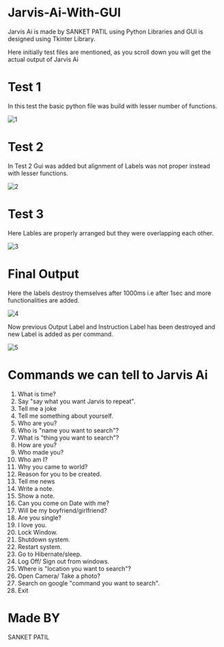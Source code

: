 # Jarvis-Ai-With-GUI
Jarvis Ai is made by SANKET PATIL using Python Libraries and GUI is designed using Tkinter Library.

Here initially test files are mentioned, as you scroll down you will get the actual output of Jarvis Ai

# Test 1
In this test the basic python file was build with lesser number of functions.

![1](https://user-images.githubusercontent.com/89041285/132518877-a06bc8db-a2e9-4251-9aa6-6b8fedf5d111.png)

# Test 2
In Test 2 Gui was added but alignment of Labels was not proper instead with lesser functions.

![2](https://user-images.githubusercontent.com/89041285/132519805-f261ec59-38fd-49de-ad49-004fd4e0f5d5.png)

# Test 3
Here Lables are properly arranged but they were overlapping each other.

![3](https://user-images.githubusercontent.com/89041285/132520844-9a629196-9493-4b5f-b683-dbf9364eae37.png)

# Final Output
Here the labels destroy themselves after 1000ms i.e after 1sec and more functionalities are added.

![4](https://user-images.githubusercontent.com/89041285/132521685-9921ce0b-bbfe-4ee1-b4ad-250bf8d84a7f.png)

Now previous Output Label and Instruction Label has been destroyed and new Label is added as per command.

![5](https://user-images.githubusercontent.com/89041285/132521928-9f9e224e-4a7f-48da-b9ec-69f710f67df5.png)

# Commands we can tell to Jarvis Ai
1. What is time?
2. Say "say what you want Jarvis to repeat".
3. Tell me a joke
4. Tell me something about yourself.
5. Who are you?
6. Who is "name you want to search"?
7. What is "thing you want to search"?
8. How are you?
9. Who made you?
10. Who am I?
11. Why you came to world?
12. Reason for you to be created.
13. Tell me news
14. Write a note.
15. Show a note.
16. Can you come on Date with me?
17. Will be my boyfriend/girlfriend?
18. Are you single?
19. I love you.
20. Lock Window.
21. Shutdown system.
22. Restart system.
23. Go to Hibernate/sleep.
24. Log Off/ Sign out from windows.
25. Where is "location you want to search"?
26. Open Camera/ Take a photo?
27. Search on google "command you want to search".
28. Exit


# Made BY
SANKET PATIL
